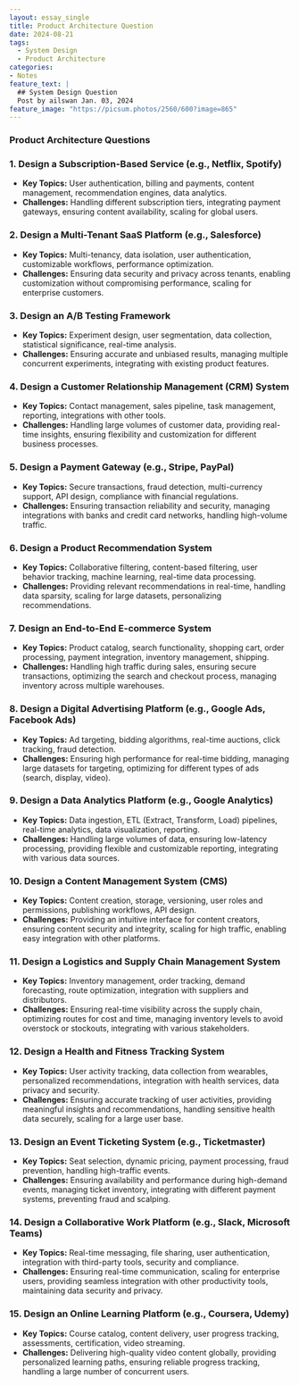 ```yaml
---
layout: essay_single
title: Product Architecture Question
date: 2024-08-21
tags:
  - System Design
  - Product Architecture
categories:
- Notes
feature_text: |
  ## System Design Question
  Post by ailswan Jan. 03, 2024
feature_image: "https://picsum.photos/2560/600?image=865"
---
```


###  Product Architecture Questions 
### 1. **Design a Subscription-Based Service (e.g., Netflix, Spotify)**
   - **Key Topics:** User authentication, billing and payments, content management, recommendation engines, data analytics.
   - **Challenges:** Handling different subscription tiers, integrating payment gateways, ensuring content availability, scaling for global users.

### 2. **Design a Multi-Tenant SaaS Platform (e.g., Salesforce)**
   - **Key Topics:** Multi-tenancy, data isolation, user authentication, customizable workflows, performance optimization.
   - **Challenges:** Ensuring data security and privacy across tenants, enabling customization without compromising performance, scaling for enterprise customers.

### 3. **Design an A/B Testing Framework**
   - **Key Topics:** Experiment design, user segmentation, data collection, statistical significance, real-time analysis.
   - **Challenges:** Ensuring accurate and unbiased results, managing multiple concurrent experiments, integrating with existing product features.

### 4. **Design a Customer Relationship Management (CRM) System**
   - **Key Topics:** Contact management, sales pipeline, task management, reporting, integrations with other tools.
   - **Challenges:** Handling large volumes of customer data, providing real-time insights, ensuring flexibility and customization for different business processes.

### 5. **Design a Payment Gateway (e.g., Stripe, PayPal)**
   - **Key Topics:** Secure transactions, fraud detection, multi-currency support, API design, compliance with financial regulations.
   - **Challenges:** Ensuring transaction reliability and security, managing integrations with banks and credit card networks, handling high-volume traffic.

### 6. **Design a Product Recommendation System**
   - **Key Topics:** Collaborative filtering, content-based filtering, user behavior tracking, machine learning, real-time data processing.
   - **Challenges:** Providing relevant recommendations in real-time, handling data sparsity, scaling for large datasets, personalizing recommendations.

### 7. **Design an End-to-End E-commerce System**
   - **Key Topics:** Product catalog, search functionality, shopping cart, order processing, payment integration, inventory management, shipping.
   - **Challenges:** Handling high traffic during sales, ensuring secure transactions, optimizing the search and checkout process, managing inventory across multiple warehouses.

### 8. **Design a Digital Advertising Platform (e.g., Google Ads, Facebook Ads)**
   - **Key Topics:** Ad targeting, bidding algorithms, real-time auctions, click tracking, fraud detection.
   - **Challenges:** Ensuring high performance for real-time bidding, managing large datasets for targeting, optimizing for different types of ads (search, display, video).

### 9. **Design a Data Analytics Platform (e.g., Google Analytics)**
   - **Key Topics:** Data ingestion, ETL (Extract, Transform, Load) pipelines, real-time analytics, data visualization, reporting.
   - **Challenges:** Handling large volumes of data, ensuring low-latency processing, providing flexible and customizable reporting, integrating with various data sources.

### 10. **Design a Content Management System (CMS)**
   - **Key Topics:** Content creation, storage, versioning, user roles and permissions, publishing workflows, API design.
   - **Challenges:** Providing an intuitive interface for content creators, ensuring content security and integrity, scaling for high traffic, enabling easy integration with other platforms.

### 11. **Design a Logistics and Supply Chain Management System**
   - **Key Topics:** Inventory management, order tracking, demand forecasting, route optimization, integration with suppliers and distributors.
   - **Challenges:** Ensuring real-time visibility across the supply chain, optimizing routes for cost and time, managing inventory levels to avoid overstock or stockouts, integrating with various stakeholders.

### 12. **Design a Health and Fitness Tracking System**
   - **Key Topics:** User activity tracking, data collection from wearables, personalized recommendations, integration with health services, data privacy and security.
   - **Challenges:** Ensuring accurate tracking of user activities, providing meaningful insights and recommendations, handling sensitive health data securely, scaling for a large user base.

### 13. **Design an Event Ticketing System (e.g., Ticketmaster)**
   - **Key Topics:** Seat selection, dynamic pricing, payment processing, fraud prevention, handling high-traffic events.
   - **Challenges:** Ensuring availability and performance during high-demand events, managing ticket inventory, integrating with different payment systems, preventing fraud and scalping.

### 14. **Design a Collaborative Work Platform (e.g., Slack, Microsoft Teams)**
   - **Key Topics:** Real-time messaging, file sharing, user authentication, integration with third-party tools, security and compliance.
   - **Challenges:** Ensuring real-time communication, scaling for enterprise users, providing seamless integration with other productivity tools, maintaining data security and privacy.

### 15. **Design an Online Learning Platform (e.g., Coursera, Udemy)**
   - **Key Topics:** Course catalog, content delivery, user progress tracking, assessments, certification, video streaming.
   - **Challenges:** Delivering high-quality video content globally, providing personalized learning paths, ensuring reliable progress tracking, handling a large number of concurrent users.
 